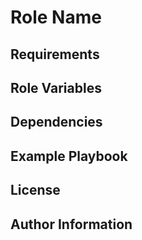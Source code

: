 Role Name
=========


Requirements
------------

Role Variables
--------------

Dependencies
------------

Example Playbook
----------------

License
-------

Author Information
------------------
